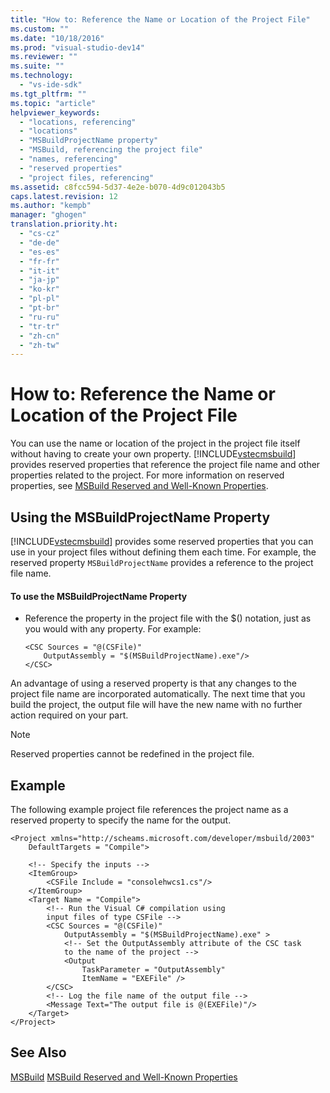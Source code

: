 ```yaml
---
title: "How to: Reference the Name or Location of the Project File"
ms.custom: ""
ms.date: "10/18/2016"
ms.prod: "visual-studio-dev14"
ms.reviewer: ""
ms.suite: ""
ms.technology: 
  - "vs-ide-sdk"
ms.tgt_pltfrm: ""
ms.topic: "article"
helpviewer_keywords: 
  - "locations, referencing"
  - "locations"
  - "MSBuildProjectName property"
  - "MSBuild, referencing the project file"
  - "names, referencing"
  - "reserved properties"
  - "project files, referencing"
ms.assetid: c8fcc594-5d37-4e2e-b070-4d9c012043b5
caps.latest.revision: 12
ms.author: "kempb"
manager: "ghogen"
translation.priority.ht: 
  - "cs-cz"
  - "de-de"
  - "es-es"
  - "fr-fr"
  - "it-it"
  - "ja-jp"
  - "ko-kr"
  - "pl-pl"
  - "pt-br"
  - "ru-ru"
  - "tr-tr"
  - "zh-cn"
  - "zh-tw"
---
```

# How to: Reference the Name or Location of the Project File
You can use the name or location of the project in the project file itself without having to create your own property. [!INCLUDE[vstecmsbuild](../extensibility-internals/includes/vstecmsbuild_md.md)] provides reserved properties that reference the project file name and other properties related to the project. For more information on reserved properties, see [MSBuild Reserved and Well-Known Properties](../reference/msbuild-reserved-and-well-known-properties.md).  
  
## Using the MSBuildProjectName Property  
 [!INCLUDE[vstecmsbuild](../extensibility-internals/includes/vstecmsbuild_md.md)] provides some reserved properties that you can use in your project files without defining them each time. For example, the reserved property `MSBuildProjectName` provides a reference to the project file name.  
  
#### To use the MSBuildProjectName Property  
  
-   Reference the property in the project file with the $() notation, just as you would with any property. For example:  
  
    ```  
    <CSC Sources = "@(CSFile)"   
        OutputAssembly = "$(MSBuildProjectName).exe"/>  
    </CSC>  
    ```  
  
 An advantage of using a reserved property is that any changes to the project file name are incorporated automatically. The next time that you build the project, the output file will have the new name with no further action required on your part.  
  
> [!NOTE]
>  Reserved properties cannot be redefined in the project file.  
  
## Example  
 The following example project file references the project name as a reserved property to specify the name for the output.  
  
```  
<Project xmlns="http://scheams.microsoft.com/developer/msbuild/2003"   
    DefaultTargets = "Compile">  
  
    <!-- Specify the inputs -->  
    <ItemGroup>  
        <CSFile Include = "consolehwcs1.cs"/>  
    </ItemGroup>  
    <Target Name = "Compile">  
        <!-- Run the Visual C# compilation using  
        input files of type CSFile -->  
        <CSC Sources = "@(CSFile)"  
            OutputAssembly = "$(MSBuildProjectName).exe" >  
            <!-- Set the OutputAssembly attribute of the CSC task  
            to the name of the project -->  
            <Output  
                TaskParameter = "OutputAssembly"  
                ItemName = "EXEFile" />  
        </CSC>  
        <!-- Log the file name of the output file -->  
        <Message Text="The output file is @(EXEFile)"/>  
    </Target>  
</Project>  
```  
  
## See Also  
[MSBuild](../reference/msbuild1.md)
 [MSBuild Reserved and Well-Known Properties](../reference/msbuild-reserved-and-well-known-properties.md)